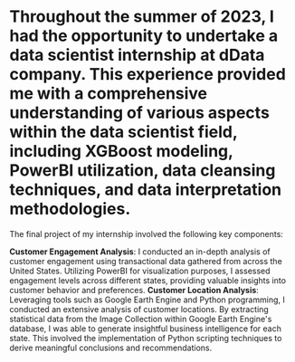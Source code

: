 # Throughout the summer of 2023, I had the opportunity to undertake a data scientist internship at dData company. This experience provided me with a comprehensive understanding of various aspects within the data scientist field, including XGBoost modeling, PowerBI utilization, data cleansing techniques, and data interpretation methodologies.

The final project of my internship involved the following key components:

**Customer Engagement Analysis**: I conducted an in-depth analysis of customer engagement using transactional data gathered from across the United States. Utilizing PowerBI for visualization purposes, I assessed engagement levels across different states, providing valuable insights into customer behavior and preferences.
**Customer Location Analysis**: Leveraging tools such as Google Earth Engine and Python programming, I conducted an extensive analysis of customer locations. By extracting statistical data from the Image Collection within Google Earth Engine's database, I was able to generate insightful business intelligence for each state. This involved the implementation of Python scripting techniques to derive meaningful conclusions and recommendations.

